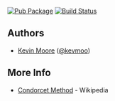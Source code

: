 [![Pub Package](https://img.shields.io/pub/v/vote.svg)](https://pub.dartlang.org/packages/vote)
[![Build Status](https://travis-ci.org/kevmoo/vote.dart.svg)](https://travis-ci.org/kevmoo/vote.dart)

## Authors
 * [Kevin Moore](https://github.com/kevmoo) ([@kevmoo](http://twitter.com/kevmoo))

## More Info
 * [Condorcet Method](http://en.wikipedia.org/wiki/Condorcet_method) - Wikipedia
